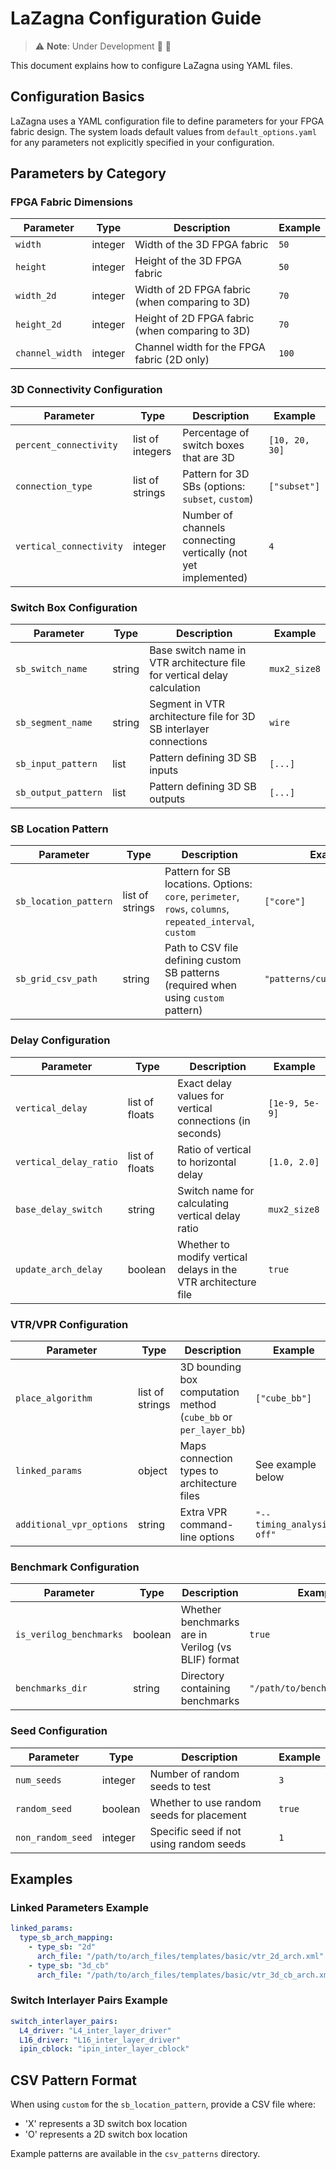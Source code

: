 # LaZagna Configuration Guide
> ⚠️ **Note**: Under Development :construction_worker: :construction:

This document explains how to configure LaZagna using YAML files.

## Configuration Basics

LaZagna uses a YAML configuration file to define parameters for your FPGA fabric design. The system loads default values from `default_options.yaml` for any parameters not explicitly specified in your configuration.

## Parameters by Category

### FPGA Fabric Dimensions

| Parameter | Type | Description | Example |
|-----------|------|-------------|---------|
| `width` | integer | Width of the 3D FPGA fabric | `50` |
| `height` | integer | Height of the 3D FPGA fabric | `50` |
| `width_2d` | integer | Width of 2D FPGA fabric (when comparing to 3D) | `70` |
| `height_2d` | integer | Height of 2D FPGA fabric (when comparing to 3D) | `70` |
| `channel_width` | integer | Channel width for the FPGA fabric (2D only) | `100` |

### 3D Connectivity Configuration

| Parameter | Type | Description | Example |
|-----------|------|-------------|---------|
| `percent_connectivity` | list of integers | Percentage of switch boxes that are 3D | `[10, 20, 30]` |
| `connection_type` | list of strings | Pattern for 3D SBs (options: `subset`, `custom`) | `["subset"]` |
| `vertical_connectivity` | integer | Number of channels connecting vertically (not yet implemented) | `4` |

### Switch Box Configuration

| Parameter | Type | Description | Example |
|-----------|------|-------------|---------|
| `sb_switch_name` | string | Base switch name in VTR architecture file for vertical delay calculation | `mux2_size8` |
| `sb_segment_name` | string | Segment in VTR architecture file for 3D SB interlayer connections | `wire` |
| `sb_input_pattern` | list | Pattern defining 3D SB inputs | `[...]` |
| `sb_output_pattern` | list | Pattern defining 3D SB outputs | `[...]` |

### SB Location Pattern

| Parameter | Type | Description | Example |
|-----------|------|-------------|---------|
| `sb_location_pattern` | list of strings | Pattern for SB locations. Options: `core`, `perimeter`, `rows`, `columns`, `repeated_interval`, `custom` | `["core"]` |
| `sb_grid_csv_path` | string | Path to CSV file defining custom SB patterns (required when using `custom` pattern) | `"patterns/custom_grid.csv"` |

### Delay Configuration

| Parameter | Type | Description | Example |
|-----------|------|-------------|---------|
| `vertical_delay` | list of floats | Exact delay values for vertical connections (in seconds) | `[1e-9, 5e-9]` |
| `vertical_delay_ratio` | list of floats | Ratio of vertical to horizontal delay | `[1.0, 2.0]` |
| `base_delay_switch` | string | Switch name for calculating vertical delay ratio | `mux2_size8` |
| `update_arch_delay` | boolean | Whether to modify vertical delays in the VTR architecture file | `true` |

### VTR/VPR Configuration

| Parameter | Type | Description | Example |
|-----------|------|-------------|---------|
| `place_algorithm` | list of strings | 3D bounding box computation method (`cube_bb` or `per_layer_bb`) | `["cube_bb"]` |
| `linked_params` | object | Maps connection types to architecture files | See example below |
| `additional_vpr_options` | string | Extra VPR command-line options | `"--timing_analysis off"` |

### Benchmark Configuration

| Parameter | Type | Description | Example |
|-----------|------|-------------|---------|
| `is_verilog_benchmarks` | boolean | Whether benchmarks are in Verilog (vs BLIF) format | `true` |
| `benchmarks_dir` | string | Directory containing benchmarks | `"/path/to/benchmarks/koios"` |

### Seed Configuration

| Parameter | Type | Description | Example |
|-----------|------|-------------|---------|
| `num_seeds` | integer | Number of random seeds to test | `3` |
| `random_seed` | boolean | Whether to use random seeds for placement | `true` |
| `non_random_seed` | integer | Specific seed if not using random seeds | `1` |

## Examples

### Linked Parameters Example
```yaml
linked_params:
  type_sb_arch_mapping:
    - type_sb: "2d"
      arch_file: "/path/to/arch_files/templates/basic/vtr_2d_arch.xml"
    - type_sb: "3d_cb"
      arch_file: "/path/to/arch_files/templates/basic/vtr_3d_cb_arch.xml"
```
### Switch Interlayer Pairs Example
```yaml
switch_interlayer_pairs:
  L4_driver: "L4_inter_layer_driver"
  L16_driver: "L16_inter_layer_driver"
  ipin_cblock: "ipin_inter_layer_cblock"
```
## CSV Pattern Format

When using `custom` for the `sb_location_pattern`, provide a CSV file where:
- 'X' represents a 3D switch box location
- 'O' represents a 2D switch box location

Example patterns are available in the `csv_patterns` directory.